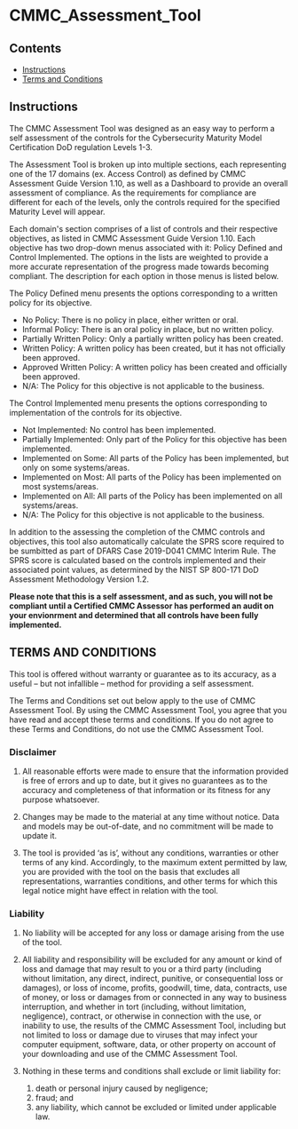 # CMMC_Assessment_Tool

## Contents

* [Instructions](https://github.com/StingzLD/CMMC_Assessment_Tool#instructions)
* [Terms and Conditions](https://github.com/StingzLD/CMMC_Assessment_Tool#terms-and-conditions)


## Instructions

The CMMC Assessment Tool was designed as an easy way to perform a self assessment of the controls for the Cybersecurity Maturity Model Certification DoD regulation Levels 1-3.

The Assessment Tool is broken up into multiple sections, each representing one of the 17 domains (ex. Access Control) as defined by CMMC Assessment Guide Version 1.10, as well as a Dashboard to provide an overall assessment of compliance. As the requirements for compliance are different for each of the levels, only the controls required for the specified Maturity Level will appear.

Each domain's section comprises of a list of controls and their respective objectives, as listed in CMMC Assessment Guide Version 1.10. Each objective has two drop-down menus associated with it: Policy Defined and Control Implemented. The options in the lists are weighted to provide a more accurate representation of the progress made towards becoming compliant. The description for each option in those menus is listed below.

The Policy Defined menu presents the options corresponding to a written policy for its objective.
* No Policy:                  There is no policy in place, either written or oral.
* Informal Policy:            There is an oral policy in place, but no written policy.
* Partially Written Policy:   Only a partially written policy has been created.
* Written Policy:             A written policy has been created, but it has not officially been approved.
* Approved Written Policy:    A written policy has been created and officially been approved.
* N/A:                        The Policy for this objective is not applicable to the business.
	
The Control Implemented menu presents the options corresponding to implementation of the controls for its objective.
* Not Implemented:            No control has been implemented.
* Partially Implemented:      Only part of the Policy for this objective has been implemented.
* Implemented on Some:        All parts of the Policy has been implemented, but only on some systems/areas.
* Implemented on Most:        All parts of the Policy has been implemented on most systems/areas.
* Implemented on All:         All parts of the Policy has been implemented on all systems/areas.
* N/A:                        The Policy for this objective is not applicable to the business.

In addition to the assessing the completion of the CMMC controls and objectives, this tool also automatically calculate the SPRS score required to be sumbitted as part of DFARS Case 2019-D041 CMMC Interim Rule. The SPRS score is calculated based on the controls implemented and their associated point values, as determined by the NIST SP 800-171 DoD Assessment Methodology Version 1.2.

__**Please note that this is a self assessment, and as such, you will not be compliant until a Certified CMMC Assessor has performed an audit on your envionrment and determined that all controls have been fully implemented.**__


## TERMS AND CONDITIONS

This tool is offered without warranty or guarantee as to its accuracy, as a useful – but not infallible – method for providing a self assessment.

The Terms and Conditions set out below apply to the use of CMMC Assessment Tool. By using the CMMC Assessment Tool, you agree that you have read and accept these terms and conditions. If you do not agree to these Terms and Conditions, do not use the CMMC Assessment Tool.

### Disclaimer

1. All reasonable efforts were made to ensure that the information provided is free of errors and up to date, but it gives no guarantees as to the accuracy and completeness of that information or its fitness for any purpose whatsoever.

2. Changes may be made to the material at any time without notice. Data and models may be out-of-date, and no commitment will be made to update it.

3. The tool is provided ‘as is’, without any conditions, warranties or other terms of any kind. Accordingly, to the maximum extent permitted by law, you are provided with the tool on the basis that excludes all representations, warranties conditions, and other terms for which this legal notice might have effect in relation with the tool.

### Liability

1. No liability will be accepted for any loss or damage arising from the use of the tool.

2. All liability and responsibility will be excluded for any amount or kind of loss and damage that may result to you or a third party (including without limitation, any direct, indirect, punitive, or consequential loss or damages), or loss of income, profits, goodwill, time, data, contracts, use of money, or loss or damages from or connected in any way to business interruption, and whether in tort (including, without limitation, negligence), contract, or otherwise in connection with the use, or inability to use, the results of the CMMC Assessment Tool, including but not limited to loss or damage due to viruses that may infect your computer equipment, software, data, or other property on account of your downloading and use of the CMMC Assessment Tool.

3. Nothing in these terms and conditions shall exclude or limit liability for:
    1. death or personal injury caused by negligence;
    2. fraud; and
    3. any liability, which cannot be excluded or limited under applicable law.
